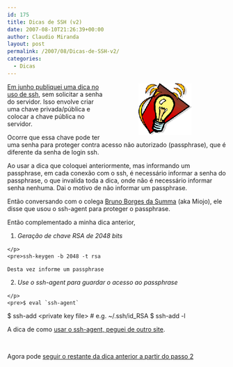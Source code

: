 ```yaml
---
id: 175
title: Dicas de SSH (v2)
date: 2007-08-10T21:26:39+00:00
author: Claudio Miranda
layout: post
permalink: /2007/08/Dicas-de-SSH-v2/
categories:
  - Dicas
---
```

<img align="right" src="/resources/claudio/tips_icon.gif" alt="Dicas" hspace="80" />
  
[Em junho publiquei uma dica no uso de ssh](http://www.claudius.com.br/blog/claudio/dicas/Dicas-de-SSH), sem solicitar a senha do servidor. Isso envolve criar uma chave privada/pública e colocar a chave pública no servidor. 

Ocorre que essa chave pode ter uma senha para proteger contra acesso não autorizado (passphrase), que é diferente da senha de login ssh. 

Ao usar a dica que coloquei anteriormente, mas informando um passphrase, em cada conexão com o ssh, é necessário informar a senha do passphrase, o que invalida toda a dica, onde não é necessário informar senha nenhuma. Dai o motivo de não informar um passphrase. 

Então conversando com o colega [Bruno Borges da Summa](http://www.brunoborges.com.br/) (aka Miojo), ele disse que usou o ssh-agent para proteger o passphrase. 

Então complementado a minha dica anterior, 

  1. _Geração de chave RSA de 2048 bits_
    
    </p> 
    <pre>ssh-keygen -b 2048 -t rsa
</pre>
    
    Desta vez informe um passphrase 

  2. _Use o ssh-agent para guardar o acesso ao passphrase_ 
    
    </p> 
    <pre>$ eval `ssh-agent`
$ ssh-add &lt;private key file&gt; # e.g. ~/.ssh/id_RSA
$ ssh-add -l</pre>

A dica de como [usar o ssh-agent, peguei de outro site](http://www.snailbook.com/faq/no-passphrase.auto.html).
  
  


­

Agora pode [seguir o restante da dica anterior a partir do passo 2](http://www.claudius.com.br/blog/claudio/dicas/Dicas-de-SSH)